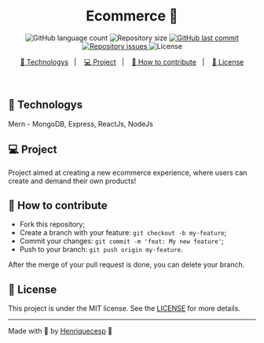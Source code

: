 <h1 align="center">
  Ecommerce 🛒
</h1>
<p align="center">
  <img alt="GitHub language count" src="https://img.shields.io/github/languages/count/Henriquecesp/Ecommerce-FullStack-MERN?style=for-the-badge&logo=appveyor">

  <img alt="Repository size" src="https://img.shields.io/github/repo-size/Henriquecesp/Ecommerce-FullStack-MERN?style=for-the-badge&logo=appveyor">

  <a href="https://github.com/Henriquecesp/Ecommerce-FullStack-MERN/commits/master">
    <img alt="GitHub last commit" src="https://img.shields.io/github/last-commit/Henriquecesp/Ecommerce-FullStack-MERN?style=for-the-badge&logo=appveyor">
  </a>

  <a href="https://github.com/Henriquecesp/Ecommerce-FullStack-MERN/issues">
    <img alt="Repository issues" src="https://img.shields.io/github/issues/Henriquecesp/Ecommerce-FullStack-MERN?style=for-the-badge&logo=appveyor">
  </a>

  <img alt="License" src="https://img.shields.io/badge/license-MIT-brightgreen?style=for-the-badge&logo=appveyor">
</p>

<p align="center">
  <a href="#-technologys">🚀 Technologys</a>&nbsp;&nbsp;&nbsp;|&nbsp;&nbsp;&nbsp;
  <a href="#-project">💻 Project</a>&nbsp;&nbsp;&nbsp;|&nbsp;&nbsp;&nbsp;
  <a href="#-how-to-contribute">🤔 How to contribute</a>&nbsp;&nbsp;&nbsp;|&nbsp;&nbsp;&nbsp;
  <a href="#-license">📝 License</a>
</p>

<br>

## 🚀 Technologys

Mern - MongoDB, Express, ReactJs, NodeJs

## 💻 Project

Project aimed at creating a new ecommerce experience, where users can create and demand their own products!

## 🤔 How to contribute

- Fork this repository;
- Create a branch with your feature: `git checkout -b my-feature`;
- Commit your changes: `git commit -m 'feat: My new feature'`;
- Push to your branch: `git push origin my-feature`.

After the merge of your pull request is done, you can delete your branch.

## 📝 License

This project is under the MIT license. See the [LICENSE](LICENSE) for more details.

---

Made with 🖤 by [Henriquecesp](https://github.com/Henriquecesp) :wave:
